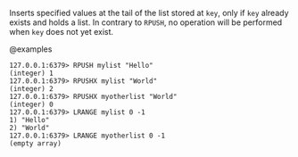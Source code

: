 Inserts specified values at the tail of the list stored at `key`, only if `key`
already exists and holds a list.
In contrary to `RPUSH`, no operation will be performed when `key` does not yet
exist.

@examples

```valkey-cli
127.0.0.1:6379> RPUSH mylist "Hello"
(integer) 1
127.0.0.1:6379> RPUSHX mylist "World"
(integer) 2
127.0.0.1:6379> RPUSHX myotherlist "World"
(integer) 0
127.0.0.1:6379> LRANGE mylist 0 -1
1) "Hello"
2) "World"
127.0.0.1:6379> LRANGE myotherlist 0 -1
(empty array)
```
